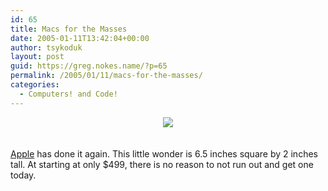 ```yaml
---
id: 65
title: Macs for the Masses
date: 2005-01-11T13:42:04+00:00
author: tsykoduk
layout: post
guid: https://greg.nokes.name/?p=65
permalink: /2005/01/11/macs-for-the-masses/
categories:
  - Computers! and Code!
---
```

<center><a href=http://www.apple.com/macmini/><img src="http://images.apple.com/macmini/images/indextop20050111.jpg"/></center><br /><br /><a href=http://www.apple.com>Apple</a> has done it again. This little wonder is 6.5 inches square by 2 inches tall. At starting at only $499, there is no reason to not run out and get one today.